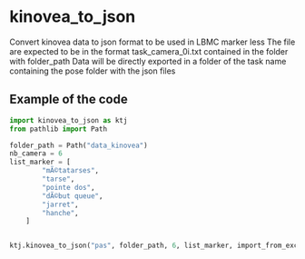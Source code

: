 # kinovea_to_json
Convert kinovea data to json format to be used in LBMC marker less
The file are expected to be in the format task_camera_0i.txt contained in the folder with folder_path
Data will be directly exported in a folder of the task name containing the pose folder with the json files



## Example of the code
````python
import kinovea_to_json as ktj
from pathlib import Path

folder_path = Path("data_kinovea")
nb_camera = 6
list_marker = [
        "mÃ©tatarses",
        "tarse",
        "pointe dos",
        "dÃ©but queue",
        "jarret",
        "hanche",
    ]


ktj.kinovea_to_json("pas", folder_path, 6, list_marker, import_from_excel=True)

````